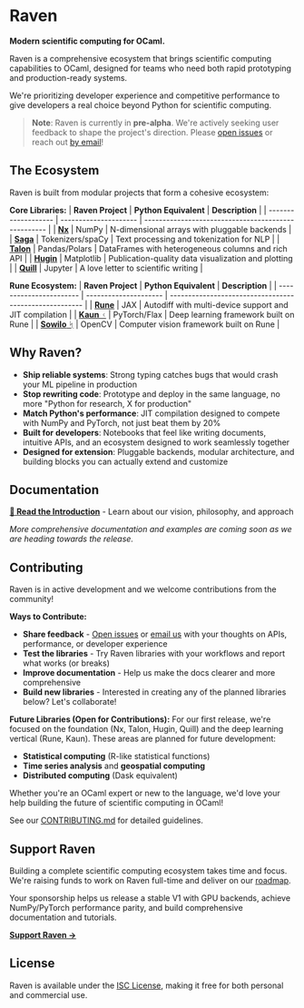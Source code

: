 # Raven

**Modern scientific computing for OCaml.**

Raven is a comprehensive ecosystem that brings scientific computing capabilities to OCaml, designed for teams who need both rapid prototyping and production-ready systems.

We're prioritizing developer experience and competitive performance to give developers a real choice beyond Python for scientific computing.

> **Note**: Raven is currently in **pre-alpha**. We're actively seeking user feedback to shape the project's direction. Please [open issues](https://github.com/raven-ml/raven/issues) or reach out [by email](mailto:thibaut.mattio@gmail.com)!

## The Ecosystem

Raven is built from modular projects that form a cohesive ecosystem:

**Core Libraries:**
| **Raven Project**   | **Python Equivalent** | **Description**                                     |
| ------------------- | --------------------- | --------------------------------------------------- |
| [**Nx**](nx/)       | NumPy                 | N-dimensional arrays with pluggable backends        |
| [**Saga**](saga/)   | Tokenizers/spaCy      | Text processing and tokenization for NLP            |
| [**Talon**](talon/) | Pandas/Polars         | DataFrames with heterogeneous columns and rich API  |
| [**Hugin**](hugin/) | Matplotlib            | Publication-quality data visualization and plotting |
| [**Quill**](quill/) | Jupyter               | A love letter to scientific writing                 |

**Rune Ecosystem:**
| **Raven Project**       | **Python Equivalent** | **Description**                                        |
| ----------------------- | --------------------- | ------------------------------------------------------ |
| [**Rune**](rune/)       | JAX                   | Autodiff with multi-device support and JIT compilation |
| [**Kaun** ᚲ](kaun/)     | PyTorch/Flax          | Deep learning framework built on Rune                  |
| [**Sowilo** ᛋ](sowilo/) | OpenCV                | Computer vision framework built on Rune                |

## Why Raven?

- **Ship reliable systems**: Strong typing catches bugs that would crash your ML pipeline in production
- **Stop rewriting code**: Prototype and deploy in the same language, no more "Python for research, X for production"
- **Match Python's performance**: JIT compilation designed to compete with NumPy and PyTorch, not just beat them by 20%
- **Built for developers**: Notebooks that feel like writing documents, intuitive APIs, and an ecosystem designed to work seamlessly together
- **Designed for extension**: Pluggable backends, modular architecture, and building blocks you can actually extend and customize

## Documentation

**[📖 Read the Introduction](https://raven-ml.dev/docs/)** - Learn about our vision, philosophy, and approach

_More comprehensive documentation and examples are coming soon as we are heading towards the release._

## Contributing

Raven is in active development and we welcome contributions from the community!

**Ways to Contribute:**
- **Share feedback** - [Open issues](https://github.com/raven-ml/raven/issues) or [email us](mailto:thibaut.mattio@gmail.com) with your thoughts on APIs, performance, or developer experience
- **Test the libraries** - Try Raven libraries with your workflows and report what works (or breaks)
- **Improve documentation** - Help us make the docs clearer and more comprehensive
- **Build new libraries** - Interested in creating any of the planned libraries below? Let's collaborate!

**Future Libraries (Open for Contributions):**
For our first release, we're focused on the foundation (Nx, Talon, Hugin, Quill) and the deep learning vertical (Rune, Kaun). These areas are planned for future development:

- **Statistical computing** (R-like statistical functions)  
- **Time series analysis** and **geospatial computing**
- **Distributed computing** (Dask equivalent)

Whether you're an OCaml expert or new to the language, we'd love your help building the future of scientific computing in OCaml!

See our [CONTRIBUTING.md](CONTRIBUTING.md) for detailed guidelines.

## Support Raven

Building a complete scientific computing ecosystem takes time and focus.
We're raising funds to work on Raven full-time and deliver on our [roadmap](https://raven-ml.dev/docs/roadmap/).

Your sponsorship helps us release a stable V1 with GPU backends, achieve NumPy/PyTorch performance parity, and build comprehensive documentation and tutorials.

**[Support Raven →](https://raven-ml.dev/docs/support-raven/)**

## License

Raven is available under the [ISC License](LICENSE), making it free for both personal and commercial use.

